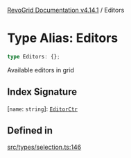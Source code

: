 [RevoGrid Documentation v4.14.1](README.md) / Editors

# Type Alias: Editors

```ts
type Editors: {};
```

Available editors in grid

## Index Signature

 \[`name`: `string`\]: [`EditorCtr`](TypeAlias.EditorCtr.md)

## Defined in

[src/types/selection.ts:146](https://github.com/revolist/revogrid/blob/925db466c3d20933669e374666cd0ddbe00cac19/src/types/selection.ts#L146)
